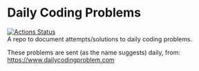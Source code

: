 # Daily Coding Problems

[![Actions Status](https://github.com/rubinder25/Daily-Coding-Problems/workflows/JavaScript/badge.svg)](https://github.com/rubinder25/Daily-Coding-Problems/workflows/JavaScript/badge.svg)  
A repo to document attempts/solutions to daily coding problems.

These problems are sent (as the name suggests) daily, from: https://www.dailycodingproblem.com
